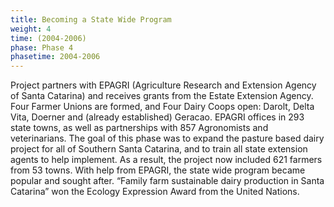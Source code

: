 ```yaml
---
title: Becoming a State Wide Program
weight: 4
time: (2004-2006)
phase: Phase 4
phasetime: 2004-2006
---
```

Project partners with EPAGRI (Agriculture Research and Extension Agency of Santa Catarina) and receives grants from the Estate Extension Agency. Four Farmer Unions are formed, and Four Dairy Coops open: Darolt, Delta Vita, Doerner and (already established) Geracao. EPAGRI offices in 293 state towns, as well as partnerships with 857 Agronomists and veterinarians. The goal of this phase was to expand the pasture based dairy project for all of Southern Santa Catarina, and to train all state extension agents to help implement. As a result, the project now included 621 farmers from 53 towns. With help from EPAGRI, the state wide program became popular and sought after. “Family farm sustainable dairy production in Santa Catarina” won the Ecology Expression Award from the United Nations. 
